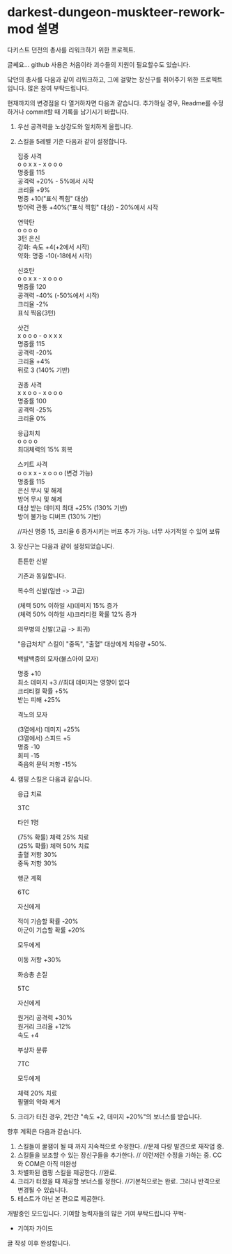 # darkest-dungeon-muskteer-rework-mod 설명

다키스트 던전의 총사를 리워크하기 위한 프로젝트.

글쎄요... github 사용은 처음이라 괴수들의 지원이 필요할수도 있습니다.

닼던의 총사를 다음과 같이 리워크하고, 그에 걸맞는 장신구를 쥐어주기 위한 프로젝트입니다. 많은 참여 부탁드립니다.

현재까지의 변경점을 다 열거하자면 다음과 같습니다. 추가하실 경우, Readme를 수정하거나 commit할 때 기록을 남기시기 바랍니다.

1. 우선 공격력을 노상강도와 일치하게 올립니다.
2. 스킬을 5레벨 기준 다음과 같이 설정합니다.

    집중 사격  
    o o x x - x o o o  
    명중률 115  
    공격력 +20% - 5%에서 시작  
    크리율 +9%  
    명중 +10("표식 찍힘" 대상)  
    방어력 관통 +40%("표식 찍힘" 대상) - 20%에서 시작  

    연막탄  
    o o o o  
    3턴 은신  
    강화: 속도 +4(+2에서 시작)  
    약화: 명중 -10(-18에서 시작)  

    신호탄  
    o o x x - x o o o  
    명중률 120  
    공격력 -40% (-50%에서 시작)  
    크리율 -2%  
    표식 찍음(3턴)  

    샷건  
    x o o o - o x x x  
    명중률 115  
    공격력 -20%  
    크리율 +4%  
    뒤로 3 (140% 기반)  

    권총 사격  
    x x o o - x o o o  
    명중률 100  
    공격력 -25%  
    크리율 0%  

    응급처치  
    o o o o  
    최대체력의 15% 회복  

    스키트 사격  
    o o x x - x o o o (변경 가능)  
    명중률 115  
    은신 무시 및 해제  
    방어 무시 및 해제  
    대상 받는 데미지 최대 +25% (130% 기반)  
    방어 불가능 디버프 (130% 기반)  

    //자신 명중 15, 크리율 6 증가시키는 버프 추가 가능. 너무 사기적일 수 있어 보류

3. 장신구는 다음과 같이 설정되었습니다.

    튼튼한 신발  

    기존과 동일합니다.  

    복수의 신발(일반 -> 고급)  

    (체력 50% 이하일 시)데미지 15% 증가  
    (체력 50% 이하일 시)크리티컬 확률 12% 증가  

    의무병의 신발(고급 -> 희귀)  

    "응급처치" 스킬이 "중독", "출혈" 대상에게 치유량 +50%.  

    백발백중의 모자(불스아이 모자)  

    명중 +10  
    최소 데미지 +3 //최대 데미지는 영향이 없다  
    크리티컬 확률 +5%  
    받는 피해 +25%  

    격노의 모자  

    (3열에서) 데미지 +25%  
    (3열에서) 스피드 +5  
    명중 -10  
    회피 -15  
    죽음의 문턱 저항 -15%  

4. 캠핑 스킬은 다음과 같습니다.

    응급 치료

    3TC

    타인 1명

    (75% 확률) 체력 25% 치료  
    (25% 확률) 체력 50% 치료  
    출혈 저항 30%  
    중독 저항 30%  

    행군 계획

    6TC

    자신에게

    적이 기습할 확률 -20%  
    아군이 기습할 확률 +20%  

    모두에게

    이동 저항 +30%

    화승총 손질

    5TC

    자신에게

    원거리 공격력 +30%  
    원거리 크리율 +12%  
    속도 +4  

    부상자 분류  

    7TC  

    모두에게  

    체력 20% 치료  
    필멸의 약화 제거  

5. 크리가 터진 경우, 2턴간 "속도 +2, 데미지 +20%"의 보너스를 받습니다.

향후 계획은 다음과 같습니다.

1. 스킬들이 꿀잼이 될 때 까지 지속적으로 수정한다. //문제 다량 발견으로 재작업 중.
2. 스킬들을 보조할 수 있는 장신구들을 추가한다. // 이런저런 수정을 가하는 중. CC와 COM은 아직 미완성
3. 차별화된 캠핑 스킬을 제공한다. //완료.
4. 크리가 터졌을 때 제공할 보너스를 정한다. //기본적으로는 완료. 그러나 반격으로 변경될 수 있습니다.
5. 테스트가 아닌 본 편으로 제공한다.

개발중인 모드입니다. 기여할 능력자들의 많은 기여 부탁드립니다 꾸벅-

+ 기여자 가이드

글 작성 이후 완성합니다.
